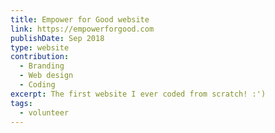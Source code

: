 ```yaml
---
title: Empower for Good website
link: https://empowerforgood.com
publishDate: Sep 2018
type: website
contribution:
  - Branding
  - Web design
  - Coding
excerpt: The first website I ever coded from scratch! :')
tags:
  - volunteer
---
```

